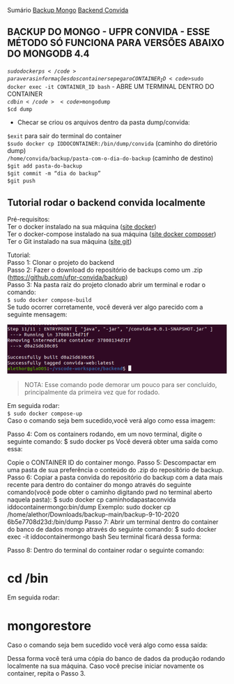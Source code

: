 Sumário
[Backup Mongo](#mongo)
[Backend Convida](#convida)


<a name="mongo"/>

## BACKUP DO MONGO - UFPR CONVIDA - ESSE MÉTODO SÓ FUNCIONA PARA VERSÕES ABAIXO DO MONGODB 4.4  
</hr>

<code>$sudo docker ps</code> para ver as informações dos containers e pegar o CONTAINER_ID  
<code>$sudo docker exec -it CONTAINER_ID bash</code> - ABRE UM TERMINAL DENTRO DO CONTAINER  
<code>$cd bin</code>  
<code>$mongodump</code>  
<code>$cd dump</code>  
<ul><li>Checar se criou os arquivos dentro da pasta dump/convida:</li></ul>  
<code>$exit</code> para sair do terminal do container</br>
<code>$sudo docker cp IDDOCONTAINER:/bin/dump/convida</code> (caminho do diretório dump)</br>
<code>/home/convida/backup/pasta-com-o-dia-do-backup</code> (caminho de destino)</br>
<code>$git add pasta-do-backup</code></br>
<code>$git commit -m “dia do backup”</code></br>
<code>$git push</code>


<a name="convida"/>

## Tutorial rodar o backend convida localmente

Pré-requisitos:  
Ter o docker instalado na sua máquina ([site docker](https://docs.docker.com/engine/install/))  
Ter o docker-compose instalado na sua máquina ([site docker composer](https://docs.docker.com/compose/install/))  
Ter o Git instalado na sua máquina ([site git](https://git-scm.com/book/en/v2/Getting-Started-Installing-Git))  

Tutorial:  
Passo 1: Clonar o projeto do backend  
Passo 2: Fazer o download do repositório de backups como um .zip (https://github.com/ufpr-convida/backup)  
Passo 3: Na pasta raiz do projeto clonado abrir um terminal e rodar o comando:  
<code>$ sudo docker compose-build</code>  
Se tudo ocorrer corretamente, você deverá ver  algo parecido com a seguinte mensagem:  

![img1](./docs/images/img1.PNG)

> NOTA: Esse comando pode demorar um pouco para ser concluído, principalmente da primeira vez que for rodado.  

Em seguida rodar:  
<code>$ sudo docker compose-up</code>  
Caso o comando seja bem sucedido,você verá algo como essa imagem:  


Passo 4: Com os containers rodando, em um novo terminal, digite o seguinte comando:
$ sudo docker ps
Você deverá obter uma saída como essa:

Copie o CONTAINER ID do container mongo.
Passo 5: Descompactar em uma pasta de sua preferência o conteúdo do .zip do repositório de backup.
Passo 6: Copiar a pasta convida do repositório do backup com a data mais recente para dentro do container do mongo através do seguinte comando(você pode obter o caminho digitando pwd no terminal aberto naquela pasta):
$ sudo docker cp caminhodapastaconvida iddocontainermongo:bin/dump 
Exemplo: sudo docker cp /home/alethor/Downloads/backup-main/backup-9-10-2020 6b5e7708d23d:/bin/dump
Passo 7: Abrir um terminal dentro do container do banco de dados mongo através do seguinte comando:
$ sudo docker exec -it iddocontainermongo bash
	Seu terminal ficará dessa forma:


Passo 8: Dentro do terminal do container rodar o seguinte comando:
# cd /bin
Em seguida rodar:
# mongorestore
Caso o comando seja bem sucedido você verá algo como essa saída:


Dessa forma você terá uma cópia do banco de dados da produção rodando localmente na sua máquina.
Caso você precise iniciar novamente os container, repita o Passo 3.


